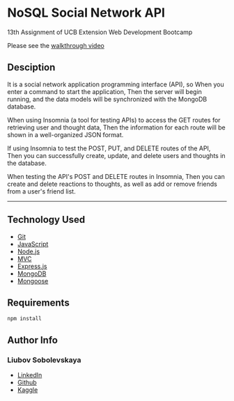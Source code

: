 # NoSQL Social Network API

13th Assignment of UCB Extension Web Development Bootcamp


Please see the [walkthrough video]()

## Desciption

It is a social network application programming interface (API), so 
When you enter a command to start the application,
Then the  server will begin running, and the data models will be synchronized with the MongoDB database.

When using Insomnia (a tool for testing APIs) to access the GET routes for retrieving user and thought data,
Then the information for each route will be shown in a well-organized JSON format.

If using Insomnia to test the POST, PUT, and DELETE routes of the API,
Then you can successfully create, update, and delete users and thoughts in the database.

When testing the API's POST and DELETE routes in Insomnia,
Then you can create and delete reactions to thoughts, as well as add or remove friends from a user's friend list.

---



## Technology Used

- [Git](https://git-scm.com/)
- [JavaScript](https://www.javascript.com/)
- [Node.js](https://nodejs.dev/)
- [MVC](https://developer.mozilla.org/en-US/docs/Glossary/MVC)
- [Express.js](https://expressjs.com/)
- [MongoDB](https://www.mongodb.com/)
- [Mongoose](https://www.npmjs.com/package/mongoose)

## Requirements

```
npm install
```

## Author Info

### Liubov Sobolevskaya

- [LinkedIn](https://www.linkedin.com/in/liubov-sobolevskaya/)
- [Github](https://github.com/LiubovSobolevskaya)
- [Kaggle](https://www.kaggle.com/lyubovsobolevskaya)

